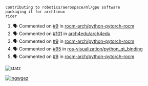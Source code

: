 ```
contributing to robotics/aerospace/ml/gpu software
packaging it for archlinux
ricer
```

<!--START_SECTION:activity-->
1. 🗣 Commented on [#9](https://github.com/rocm-arch/python-pytorch-rocm/issues/9) in [rocm-arch/python-pytorch-rocm](https://github.com/rocm-arch/python-pytorch-rocm)
2. 🗣 Commented on [#101](https://github.com/arch4edu/arch4edu/issues/101) in [arch4edu/arch4edu](https://github.com/arch4edu/arch4edu)
3. 🗣 Commented on [#9](https://github.com/rocm-arch/python-pytorch-rocm/issues/9) in [rocm-arch/python-pytorch-rocm](https://github.com/rocm-arch/python-pytorch-rocm)
4. 🗣 Commented on [#95](https://github.com/ros-visualization/python_qt_binding/issues/95) in [ros-visualization/python_qt_binding](https://github.com/ros-visualization/python_qt_binding)
5. 🗣 Commented on [#9](https://github.com/rocm-arch/python-pytorch-rocm/issues/9) in [rocm-arch/python-pytorch-rocm](https://github.com/rocm-arch/python-pytorch-rocm)
<!--END_SECTION:activity-->


![statz](https://github-readme-stats.vercel.app/api?username=acxz&include_all_commits=true&show_icons=true)

[![lngwgez](https://github-readme-stats.vercel.app/api/top-langs/?username=acxz&layout=compact)](https://github.com/acxz/github-readme-stats)


<!--
**acxz/acxz** is a ✨ _special_ ✨ repository because its `README.md` (this file) appears on your GitHub profile.

Here are some ideas to get you started:

- 🔭 I’m currently working on ...
- 🌱 I’m currently learning ...
- 👯 I’m looking to collaborate on ...
- 🤔 I’m looking for help with ...
- 💬 Ask me about ...
- 📫 How to reach me: ...
- 😄 Pronouns: ...
- ⚡ Fun fact: ...
-->
